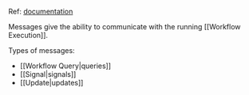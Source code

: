 Ref: [documentation](https://docs.temporal.io/encyclopedia/workflow-message-passing)

Messages give the ability to communicate with the running [[Workflow Execution]].

Types of messages:
- [[Workflow Query|queries]]
- [[Signal|signals]]
- [[Update|updates]]
